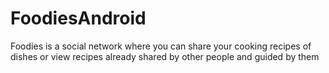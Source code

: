 # FoodiesAndroid
Foodies is a social network where you can share your cooking recipes of dishes or view recipes already shared by other people and guided by them
